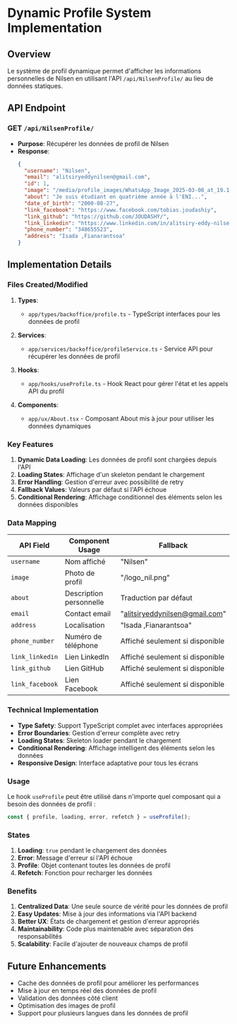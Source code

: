 # Dynamic Profile System Implementation

## Overview
Le système de profil dynamique permet d'afficher les informations personnelles de Nilsen en utilisant l'API `/api/NilsenProfile/` au lieu de données statiques.

## API Endpoint

### GET `/api/NilsenProfile/`
- **Purpose**: Récupérer les données de profil de Nilsen
- **Response**: 
  ```json
  {
    "username": "Nilsen",
    "email": "alitsiryeddynilsen@gmail.com",
    "id": 1,
    "image": "/media/profile_images/WhatsApp_Image_2025-03-08_at_19.12.58.jpeg",
    "about": "Je suis étudiant en quatrième année à l'ENI...",
    "date_of_birth": "2000-08-27",
    "link_facebook": "https://www.facebook.com/tobias.joudashiy",
    "link_github": "https://github.com/JOUDASHY/",
    "link_linkedin": "https://www.linkedin.com/in/alitsiry-eddy-nilsen-tovohery-217b31283",
    "phone_number": "348655523",
    "address": "Isada ,Fianarantsoa"
  }
  ```

## Implementation Details

### Files Created/Modified

1. **Types**:
   - `app/types/backoffice/profile.ts` - TypeScript interfaces pour les données de profil

2. **Services**:
   - `app/services/backoffice/profileService.ts` - Service API pour récupérer les données de profil

3. **Hooks**:
   - `app/hooks/useProfile.ts` - Hook React pour gérer l'état et les appels API du profil

4. **Components**:
   - `app/ux/About.tsx` - Composant About mis à jour pour utiliser les données dynamiques

### Key Features

1. **Dynamic Data Loading**: Les données de profil sont chargées depuis l'API
2. **Loading States**: Affichage d'un skeleton pendant le chargement
3. **Error Handling**: Gestion d'erreur avec possibilité de retry
4. **Fallback Values**: Valeurs par défaut si l'API échoue
5. **Conditional Rendering**: Affichage conditionnel des éléments selon les données disponibles

### Data Mapping

| API Field | Component Usage | Fallback |
|-----------|----------------|----------|
| `username` | Nom affiché | "Nilsen" |
| `image` | Photo de profil | "/logo_nil.png" |
| `about` | Description personnelle | Traduction par défaut |
| `email` | Contact email | "alitsiryeddynilsen@gmail.com" |
| `address` | Localisation | "Isada ,Fianarantsoa" |
| `phone_number` | Numéro de téléphone | Affiché seulement si disponible |
| `link_linkedin` | Lien LinkedIn | Affiché seulement si disponible |
| `link_github` | Lien GitHub | Affiché seulement si disponible |
| `link_facebook` | Lien Facebook | Affiché seulement si disponible |

### Technical Implementation

- **Type Safety**: Support TypeScript complet avec interfaces appropriées
- **Error Boundaries**: Gestion d'erreur complète avec retry
- **Loading States**: Skeleton loader pendant le chargement
- **Conditional Rendering**: Affichage intelligent des éléments selon les données
- **Responsive Design**: Interface adaptative pour tous les écrans

### Usage

Le hook `useProfile` peut être utilisé dans n'importe quel composant qui a besoin des données de profil :

```typescript
const { profile, loading, error, refetch } = useProfile();
```

### States

1. **Loading**: `true` pendant le chargement des données
2. **Error**: Message d'erreur si l'API échoue
3. **Profile**: Objet contenant toutes les données de profil
4. **Refetch**: Fonction pour recharger les données

### Benefits

1. **Centralized Data**: Une seule source de vérité pour les données de profil
2. **Easy Updates**: Mise à jour des informations via l'API backend
3. **Better UX**: États de chargement et gestion d'erreur appropriés
4. **Maintainability**: Code plus maintenable avec séparation des responsabilités
5. **Scalability**: Facile d'ajouter de nouveaux champs de profil

## Future Enhancements

- Cache des données de profil pour améliorer les performances
- Mise à jour en temps réel des données de profil
- Validation des données côté client
- Optimisation des images de profil
- Support pour plusieurs langues dans les données de profil
